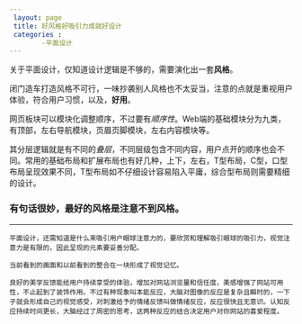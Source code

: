 ```yaml
---
 layout: page
 title: 好风格好吸引力成就好设计
 categories :
        -平面设计
---
```

 
 关于平面设计，仅知道设计逻辑是不够的，需要演化出一套**风格**。
 
 闭门造车打造风格不可行，一味抄袭别人风格也不太妥当，注意的点就是重视用户体验，符合用户习惯，以及，**好用**。
 
 网页板块可以模块化调整顺序，不过要有*顺序性*。Web端的基础模块分为九类，有顶部，左右导航模块，页眉页脚模块，左右内容模块等。
 
 其分层逻辑就是有不同的*叠层*，不同层级包含不同内容，用户点开的顺序也会不同。常用的基础布局和扩展布局也有好几种，上下，左右，T型布局，C型，口型布局呈现效果不同，T型布局如不仔细设计容易陷入平庸，综合型布局则需要精细的设计。
 
 
 
 ### 有句话很妙，最好的风格是注意不到风格。
 
 ---
 
    平面设计，还需知道是什么来吸引用户眼球注意力的，要欣赏和理解吸引眼球的吸引力，视觉注意力是有限的，因此呈现的元素要妥善分配。
    
    当前看到的画面和以前看到的整合在一块形成了视觉记忆。
    
    良好的美学反馈能给用户持续享受的体验，增加对网站浏览量和信任度，美感增强了网站可用性，不止起到了装饰作用。不过有种现象叫本能反应，大脑对图像的反应是复杂且瞬时的，一下子就会形成自己的视觉感受，对刺激给予的情绪反馈叫做情绪反应，反应很快且无意识。认知反应持续时间更长，大脑经过了周密的思考，这两种反应的结合决定用户对你网站的喜爱程度。
    
    
    